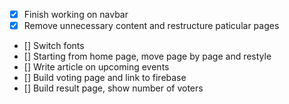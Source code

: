 - [x] Finish working on navbar
- [x] Remove unnecessary content and restructure paticular pages
- [] Switch fonts
- [] Starting from home page, move page by page and restyle
- [] Write article on upcoming events
- [] Build voting page and link to firebase
- [] Build result page, show number of voters